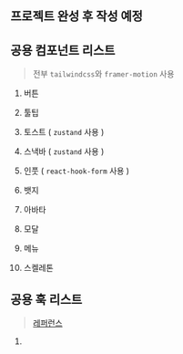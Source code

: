 ## 프로젝트 완성 후 작성 예정


## 공용 컴포넌트 리스트
> 전부 `tailwindcss`와 `framer-motion` 사용

1. 버튼
2. 툴팁
3. 토스트 ( `zustand` 사용 )
4. 스낵바 ( `zustand` 사용 )
5. 인풋 ( `react-hook-form` 사용 )
6. 뱃지
7. 아바타
8. 모달

9. 메뉴
12. 스켈레톤

## 공용 훅 리스트
> [레퍼런스](https://github.com/juliencrn/usehooks-ts/tree/master/packages/usehooks-ts/src)

1. 